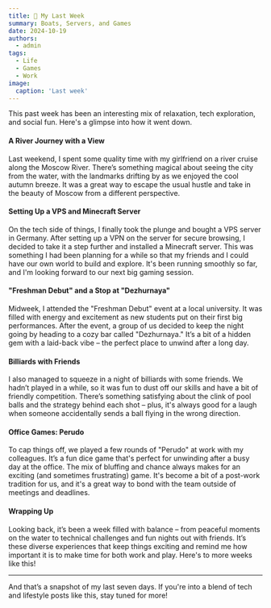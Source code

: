 ```yaml
---
title: 🎲 My Last Week
summary: Boats, Servers, and Games
date: 2024-10-19
authors:
  - admin
tags:
  - Life
  - Games
  - Work
image:
  caption: 'Last week'
---
```


This past week has been an interesting mix of relaxation, tech exploration, and social fun. Here's a glimpse into how it went down.

#### A River Journey with a View
Last weekend, I spent some quality time with my girlfriend on a river cruise along the Moscow River. There’s something magical about seeing the city from the water, with the landmarks drifting by as we enjoyed the cool autumn breeze. It was a great way to escape the usual hustle and take in the beauty of Moscow from a different perspective.

#### Setting Up a VPS and Minecraft Server
On the tech side of things, I finally took the plunge and bought a VPS server in Germany. After setting up a VPN on the server for secure browsing, I decided to take it a step further and installed a Minecraft server. This was something I had been planning for a while so that my friends and I could have our own world to build and explore. It's been running smoothly so far, and I'm looking forward to our next big gaming session.

#### "Freshman Debut" and a Stop at "Dezhurnaya"
Midweek, I attended the "Freshman Debut" event at a local university. It was filled with energy and excitement as new students put on their first big performances. After the event, a group of us decided to keep the night going by heading to a cozy bar called "Dezhurnaya." It’s a bit of a hidden gem with a laid-back vibe – the perfect place to unwind after a long day.

#### Billiards with Friends
I also managed to squeeze in a night of billiards with some friends. We hadn’t played in a while, so it was fun to dust off our skills and have a bit of friendly competition. There’s something satisfying about the clink of pool balls and the strategy behind each shot – plus, it's always good for a laugh when someone accidentally sends a ball flying in the wrong direction.

#### Office Games: Perudo
To cap things off, we played a few rounds of "Perudo" at work with my colleagues. It’s a fun dice game that's perfect for unwinding after a busy day at the office. The mix of bluffing and chance always makes for an exciting (and sometimes frustrating) game. It's become a bit of a post-work tradition for us, and it's a great way to bond with the team outside of meetings and deadlines.

#### Wrapping Up
Looking back, it’s been a week filled with balance – from peaceful moments on the water to technical challenges and fun nights out with friends. It’s these diverse experiences that keep things exciting and remind me how important it is to make time for both work and play. Here's to more weeks like this!

--- 

And that’s a snapshot of my last seven days. If you're into a blend of tech and lifestyle posts like this, stay tuned for more!
